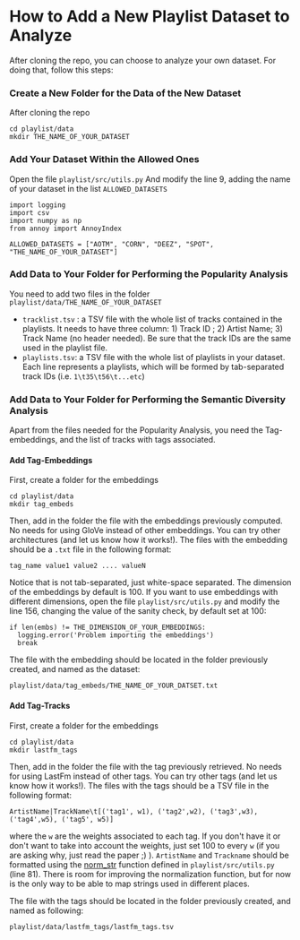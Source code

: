 # How to Add a New Playlist Dataset to Analyze

After cloning the repo, you can choose to analyze your own dataset. For doing that, follow this steps:

### Create a New Folder for the Data of the New Dataset
After cloning the repo 
```
cd playlist/data
mkdir THE_NAME_OF_YOUR_DATASET
```


### Add Your Dataset Within the Allowed Ones
Open the file 
`playlist/src/utils.py`
And modify the line 9, adding the name of your dataset in the list `ALLOWED_DATASETS`
```
import logging
import csv
import numpy as np
from annoy import AnnoyIndex

ALLOWED_DATASETS = ["AOTM", "CORN", "DEEZ", "SPOT", "THE_NAME_OF_YOUR_DATASET"]
```

### Add Data to Your Folder for Performing the Popularity Analysis
You need to add two files in the folder `playlist/data/THE_NAME_OF_YOUR_DATASET`
- `tracklist.tsv` : a TSV file with the whole list of tracks contained in the playlists. It needs to have three column: 1) Track ID ; 2) Artist Name; 3) Track Name (no header needed). Be sure that the track IDs are the same used in the playlist file. 
- `playlists.tsv`: a TSV file with the whole list of playlists in your dataset. Each line represents a playlists, which will be formed by tab-separated track IDs (i.e. `1\t35\t56\t...etc`)

### Add Data to Your Folder for Performing the Semantic Diversity Analysis
Apart from the files needed for the Popularity Analysis, you need the Tag-embeddings, and the list of tracks with tags associated. 
#### Add Tag-Embeddings
First, create a folder for the embeddings
```
cd playlist/data
mkdir tag_embeds
```
Then, add in the folder the file with the embeddings previously computed. No needs for using GloVe instead of other embeddings. You can try other architectures (and let us know how it works!). The files with the embedding should be a `.txt` file in the following format: 
```
tag_name value1 value2 .... valueN
```
Notice that is not tab-separated, just white-space separated. The dimension of the embeddings by default is 100. If you want to use embeddings with different dimensions, open the file  `playlist/src/utils.py` and modify the line 156, changing the value of the sanity check, by default set at 100:
```
if len(embs) != THE_DIMENSION_OF_YOUR_EMBEDDINGS:
  logging.error('Problem importing the embeddings')
  break
```
The file with the embedding should be located in the folder previously created, and named as the dataset:
```
playlist/data/tag_embeds/THE_NAME_OF_YOUR_DATSET.txt
```

#### Add Tag-Tracks
First, create a folder for the embeddings
```
cd playlist/data
mkdir lastfm_tags
```
Then, add in the folder the file with the tag previously retrieved. No needs for using LastFm instead of other tags. You can try other tags (and let us know how it works!). The files with the tags should be a TSV file in the following format:
```
ArtistName|TrackName\t[('tag1', w1), ('tag2',w2), ('tag3',w3),('tag4',w5), ('tag5', w5)]
```
where the `w` are the weights associated to each tag. If you don't have it or don't want to take into account the weights, just set 100 to every `w` (if you are asking why, just read the paper ;) ). `ArtistName` and `Trackname` should be formatted using the [norm_str](https://github.com/LPorcaro/playlist/blob/master/src/utils.py#L81) function defined in `playlist/src/utils.py` (line 81). There is room for improving the normalization function, but for now is the only way to be able to map strings used in different places.

The file with the tags should be located in the folder previously created, and named as following:
```
playlist/data/lastfm_tags/lastfm_tags.tsv
```
